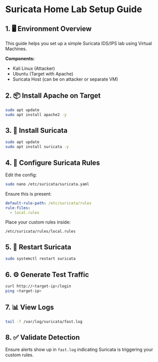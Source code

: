 
# Suricata Home Lab Setup Guide

## 1. 🖥️ Environment Overview
This guide helps you set up a simple Suricata IDS/IPS lab using Virtual Machines.

**Components:**
- Kali Linux (Attacker)
- Ubuntu (Target with Apache)
- Suricata Host (can be on attacker or separate VM)

## 2. 📦 Install Apache on Target
```bash
sudo apt update
sudo apt install apache2 -y
```

## 3. 🧰 Install Suricata
```bash
sudo apt update
sudo apt install suricata -y
```

## 4. 📝 Configure Suricata Rules
Edit the config:
```bash
sudo nano /etc/suricata/suricata.yaml
```
Ensure this is present:
```yaml
default-rule-path: /etc/suricata/rules
rule-files:
  - local.rules
```

Place your custom rules inside:
```
/etc/suricata/rules/local.rules
```

## 5. 🔁 Restart Suricata
```bash
sudo systemctl restart suricata
```

## 6. ⚙️ Generate Test Traffic
```bash
curl http://<target-ip>/login
ping <target-ip>
```

## 7. 📊 View Logs
```bash
tail -f /var/log/suricata/fast.log
```

## 8. ✅ Validate Detection
Ensure alerts show up in `fast.log` indicating Suricata is triggering your custom rules.
